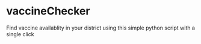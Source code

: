 # vaccineChecker
Find vaccine availablity in your district using this simple python script with a single click
